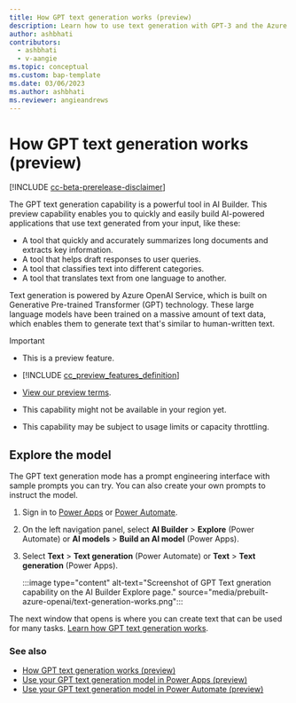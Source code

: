 ```yaml
---
title: How GPT text generation works (preview)
description: Learn how to use text generation with GPT-3 and the Azure OpenAI Service prebuilt model in AI Builder to build a ChatGPT-like experience in Power Platform.
author: ashbhati
contributors:
  - ashbhati
  - v-aangie
ms.topic: conceptual
ms.custom: bap-template
ms.date: 03/06/2023
ms.author: ashbhati
ms.reviewer: angieandrews
---
```


# How GPT text generation works (preview)

[!INCLUDE [cc-beta-prerelease-disclaimer](./includes/cc-beta-prerelease-disclaimer.md)]

The GPT text generation capability is a powerful tool in AI Builder. This preview capability enables you to quickly and easily build AI-powered applications that use text generated from your input, like these:

- A tool that quickly and accurately summarizes long documents and extracts key information.
- A tool that helps draft responses to user queries.
- A tool that classifies text into different categories.
- A tool that translates text from one language to another.

Text generation is powered by Azure OpenAI Service, which is built on Generative Pre-trained Transformer (GPT) technology. These large language models have been trained on a massive amount of text data, which enables them to generate text that's similar to human-written text.

> [!IMPORTANT]
>
> - This is a preview feature.
>
> - [!INCLUDE [cc_preview_features_definition](includes/cc-preview-features-definition.md)]
>
> - [View our preview terms](https://go.microsoft.com/fwlink/?linkid=2189520).
>
> - This capability might not be available in your region yet.
>
> - This capability may be subject to usage limits or capacity throttling.

## Explore the model

The GPT text generation mode has a prompt engineering interface with sample prompts you can try. You can also create your own prompts to instruct the model.

1. Sign in to [Power Apps](https://make.powerapps.com) or [Power Automate](https://make.powerautomate.com).

1. On the left navigation panel, select **AI Builder** > **Explore** (Power Automate) or **AI models** > **Build an AI model** (Power Apps).

1. Select **Text** > **Text generation** (Power Automate) or **Text** > **Text generation** (Power Apps).

    :::image type="content" alt-text="Screenshot of GPT Text gneration capability on the AI Builder Explore page." source="media/prebuilt-azure-openai/text-generation-works.png":::

The next window that opens is where you can create text that can be used for many tasks. [Learn how GPT text generation works](azure-openai-textgen.md).

### See also

- [How GPT text generation works (preview)](azure-openai-textgen.md)
- [Use your GPT text generation model in Power Apps (preview)](azure-openai-model-papp.md)
- [Use your GPT text generation model in Power Automate (preview)](azure-openai-model-pauto.md)
